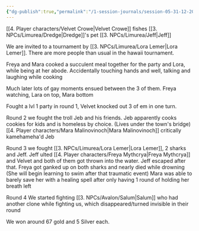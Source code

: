 ```yaml
---
{"dg-publish":true,"permalink":"/1-session-journals/session-05-31-12-2024/"}
---
```


[[4. Player characters/Velvet Crowe\|Velvet Crowe]] fishes [[3. NPCs/Limurea/Dredge\|Dredge]]'s pet [[3. NPCs/Limurea/Jeff\|Jeff]]

We are invited to a tournament by [[3. NPCs/Limurea/Lora Lemer\|Lora Lemer]]. There are more people than usual in the hawaii tournament.

Freya and Mara cooked a succulent meal together for the party and Lora, while being at her abode. Accidentally touching hands and well, talking and laughing while cooking

Much later lots of gay moments ensued between the 3 of them. Freya watching, Lara on top, Mara bottom

Fought a lvl 1 party in round 1, Velvet knocked out 3 of em in one turn.

Round 2 we fought the troll Jeb and his friends. Jeb apparently cooks cookies for kids and is homeless by choice. (Lives under the town's bridge) [[4. Player characters/Mara Malinovinoch\|Mara Malinovinoch]] critically kamehameha'd Jeb

Round 3 we fought [[3. NPCs/Limurea/Lora Lemer\|Lora Lemer]], 2 sharks and Jeff. Jeff ulted [[4. Player characters/Freya Mythcrya\|Freya Mythcrya]] and Velvet and both of them got thrown into the water.  Jeff escaped after that. Freya got ganked up on both sharks and nearly died while drowning (She will begin learning to swim after that traumatic event) Mara was able to barely save her with a healing spell after only having 1 round of holding her breath left

Round 4 We started fighting [[3. NPCs/Avalon/Salum\|Salum]] who had another clone while fighting us, which disappeared/turned invisible in their round

We won around 67 gold and 5 Silver each.